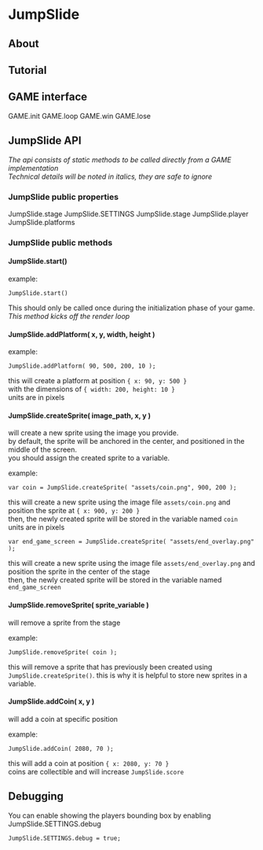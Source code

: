 # JumpSlide

## About

## Tutorial

## GAME interface

GAME.init
GAME.loop
GAME.win
GAME.lose

## JumpSlide API

_The api consists of static methods to be called directly from a GAME implementation_  
_Technical details will be noted in italics, they are safe to ignore_


### JumpSlide public properties

JumpSlide.stage
JumpSlide.SETTINGS
JumpSlide.stage
JumpSlide.player
JumpSlide.platforms

### JumpSlide public methods

#### JumpSlide.start()

example:

````
JumpSlide.start()
````

This should only be called once during the initialization phase of your game.  
_This method kicks off the render loop_


#### JumpSlide.addPlatform( x, y, width, height )

example:

````
JumpSlide.addPlatform( 90, 500, 200, 10 );
````

this will create a platform at position `{ x: 90, y: 500 }`  
with the dimensions of `{ width: 200, height: 10 }`  
units are in pixels


#### JumpSlide.createSprite( image_path, x, y )

will create a new sprite using the image you provide.  
by default, the sprite will be anchored in the center, and positioned in the middle of the screen.  
you should assign the created sprite to a variable.

example:

````
var coin = JumpSlide.createSprite( "assets/coin.png", 900, 200 );
````

this will create a new sprite using the image file `assets/coin.png` and position the sprite at `{ x: 900, y: 200 }`  
then, the newly created sprite will be stored in the variable named `coin`  
units are in pixels

````
var end_game_screen = JumpSlide.createSprite( "assets/end_overlay.png" );
````

this will create a new sprite using the image file `assets/end_overlay.png` and position the sprite in the center of the stage  
then, the newly created sprite will be stored in the variable named `end_game_screen`  


#### JumpSlide.removeSprite( sprite_variable )

will remove a sprite from the stage

example:

````
JumpSlide.removeSprite( coin );
````

this will remove a sprite that has previously been created using `JumpSlide.createSprite()`. this is why it is helpful to store new sprites in a variable.


#### JumpSlide.addCoin( x, y )

will add a coin at specific position

example:

````
JumpSlide.addCoin( 2080, 70 );
````

this will add a coin at position `{ x: 2080, y: 70 }`  
coins are collectible and will increase `JumpSlide.score`  


## Debugging

You can enable showing the players bounding box by enabling JumpSlide.SETTINGS.debug

````
JumpSlide.SETTINGS.debug = true;
````